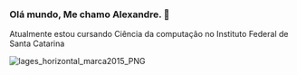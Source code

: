 ### Olá mundo, Me chamo Alexandre. 👋

Atualmente estou cursando Ciência da computação no Instituto Federal de Santa Catarina


![lages_horizontal_marca2015_PNG](https://github.com/AlexandreMatsuhira/AlexandreMatsuhira/assets/94615434/6c38b027-94c1-48ef-83c8-12a294fd8ec1)

